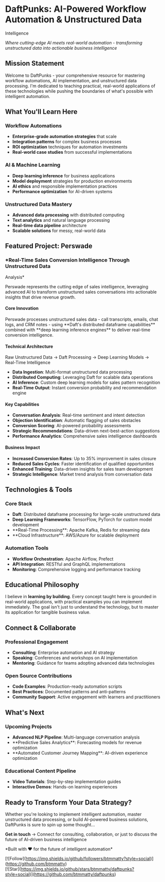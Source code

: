 #  DaftPunks: AI-Powered Workflow Automation & Unstructured Data
Intelligence  
  
*Where cutting-edge AI meets real-world automation - transforming
unstructured data into actionable business intelligence*  
  
  
##  Mission Statement  
  
Welcome to DaftPunks - your comprehensive resource for mastering
workflow automations, AI implementation, and unstructured data
processing. I'm dedicated to teaching practical, real-world
applications of these technologies while pushing the boundaries of
what's possible with intelligent automation.  
  
## What You'll Learn Here  
  
###  Workflow Automations  
- **Enterprise-grade automation strategies** that scale  
- **Integration patterns** for complex business processes  
- **ROI optimization** techniques for automation investments  
- **Real-world case studies** from successful implementations  
  
### AI & Machine Learning  
- **Deep learning inference** for business applications  
- **Model deployment** strategies for production environments  
- **AI ethics** and responsible implementation practices  
- **Performance optimization** for AI-driven systems  
  
### Unstructured Data Mastery  
- **Advanced data processing** with distributed computing  
- **Text analytics** and natural language processing  
- **Real-time data pipeline** architecture  
- **Scalable solutions** for messy, real-world data  
  
##  Featured Project: Perswade  
  
### *Real-Time Sales Conversion Intelligence Through Unstructured Data
Analysis*  
  
Perswade represents the cutting edge of sales intelligence, leveraging
advanced AI to transform unstructured sales conversations into
actionable insights that drive revenue growth.  
  
####  **Core Innovation**  
Perswade processes unstructured sales data - call transcripts, emails,
chat logs, and CRM notes - using \*\*Daft\'s distributed dataframe
capabilities** combined with \*\*deep learning inference engines**
to deliver real-time conversion intelligence.  
  
####  **Technical Architecture**  
  
Raw Unstructured Data → Daft Processing → Deep Learning Models →
Real-Time Intelligence  
  
- **Data Ingestion**: Multi-format unstructured data processing  
- **Distributed Computing**: Leveraging Daft for scalable data
operations  
- **AI Inference**: Custom deep learning models for sales pattern
recognition  
- **Real-Time Output**: Instant conversion probability and
recommendation engine  
  
####  **Key Capabilities**  
- **Conversation Analysis**: Real-time sentiment and intent
detection  
- **Objection Identification**: Automatic flagging of sales
obstacles  
- **Conversion Scoring**: AI-powered probability assessments  
- **Strategic Recommendations**: Data-driven next-best-action
suggestions  
- **Performance Analytics**: Comprehensive sales intelligence
dashboards  
  
####  **Business Impact**  
- **Increased Conversion Rates**: Up to 35% improvement in sales
closure  
- **Reduced Sales Cycles**: Faster identification of qualified
opportunities  
- **Enhanced Training**: Data-driven insights for sales team
development  
- **Strategic Intelligence**: Market trend analysis from
conversation data  
  
##  Technologies & Tools  
  
### **Core Stack**  
- **Daft**: Distributed dataframe processing for large-scale
unstructured data  
- **Deep Learning Frameworks**: TensorFlow, PyTorch for custom model
development  
- **Real-Time Processing\*\*: Apache Kafka, Redis for streaming data  
- **Cloud Infrastructure\*\*: AWS/Azure for scalable deployment  
  
### **Automation Tools**  
- **Workflow Orchestration**: Apache Airflow, Prefect  
- **API Integration**: RESTful and GraphQL implementations  
- **Monitoring**: Comprehensive logging and performance tracking  
  
## Educational Philosophy  
  
I believe in **learning by building**. Every concept taught here is
grounded in real-world applications, with practical examples you can
implement immediately. The goal isn't just to understand the
technology, but to master its application for tangible business value.  
  
## Connect & Collaborate  
  
### **Professional Engagement**  
- **Consulting**: Enterprise automation and AI strategy  
- **Speaking**: Conferences and workshops on AI implementation  
- **Mentoring**: Guidance for teams adopting advanced data
technologies  
  
### **Open Source Contributions**  
- **Code Examples**: Production-ready automation scripts  
- **Best Practices**: Documented patterns and anti-patterns  
- **Community Support**: Active engagement with learners and
practitioners  
    
##  What's Next  
  
### **Upcoming Projects**  
- **Advanced NLP Pipeline**: Multi-language conversation analysis  
- **Predictive Sales Analytics\*\*: Forecasting models for revenue
optimization  
- **Automated Customer Journey Mapping\*\*: AI-driven experience
optimization  
  
### **Educational Content Pipeline**  
- **Video Tutorials**: Step-by-step implementation guides  
- **Interactive Demos**: Hands-on learning experiences  
  
##  Ready to Transform Your Data Strategy?  
  
Whether you\'re looking to implement intelligent automation, master
unstructured data processing, or build AI-powered business solutions,
DaftPunks is sure to spin up some thought...  
  
  
**Get in touch** → Connect for consulting, collaboration, or just to
discuss the future of AI-driven business intelligence  
  

  
\*Built with ❤️ for the future of intelligent automation\*  
  
\[\![Follow\](https://img.shields.io/github/followers/btmmatty?style=social)\](https://github.com/btmmatty)  
\[\![Star\](https://img.shields.io/github/stars/btmmatty/daftpunks?style=social)\](https://github.com/btmmatty/daftpunks)  

